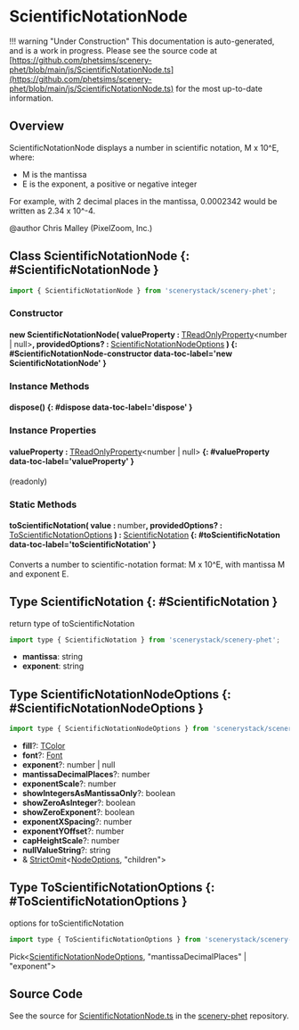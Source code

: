 # ScientificNotationNode

!!! warning "Under Construction"
    This documentation is auto-generated, and is a work in progress. Please see the source code at
    [https://github.com/phetsims/scenery-phet/blob/main/js/ScientificNotationNode.ts](https://github.com/phetsims/scenery-phet/blob/main/js/ScientificNotationNode.ts) for the most up-to-date information.

## Overview

ScientificNotationNode displays a number in scientific notation, M x 10^E, where:
- M is the mantissa
- E is the exponent, a positive or negative integer

For example, with 2 decimal places in the mantissa, 0.0002342 would be written as 2.34 x 10^-4.

@author Chris Malley (PixelZoom, Inc.)

## Class ScientificNotationNode {: #ScientificNotationNode }


```js
import { ScientificNotationNode } from 'scenerystack/scenery-phet';
```
### Constructor

#### new ScientificNotationNode( valueProperty : <span style="font-weight: 400;">[TReadOnlyProperty](../axon/TReadOnlyProperty.md)&lt;<span style="color: hsla(calc(var(--md-hue) + 180deg),80%,40%,1);">number</span> | <span style="color: hsla(calc(var(--md-hue) + 180deg),80%,40%,1);">null</span>&gt;</span>, providedOptions? : <span style="font-weight: 400;">[ScientificNotationNodeOptions](../scenery-phet/ScientificNotationNode.md#ScientificNotationNodeOptions)</span> ) {: #ScientificNotationNode-constructor data-toc-label='new ScientificNotationNode' }

### Instance Methods

#### dispose() {: #dispose data-toc-label='dispose' }

### Instance Properties

#### valueProperty : <span style="font-weight: 400;">[TReadOnlyProperty](../axon/TReadOnlyProperty.md)&lt;<span style="color: hsla(calc(var(--md-hue) + 180deg),80%,40%,1);">number</span> | <span style="color: hsla(calc(var(--md-hue) + 180deg),80%,40%,1);">null</span>&gt;</span> {: #valueProperty data-toc-label='valueProperty' }

(readonly)

### Static Methods

#### toScientificNotation( value : <span style="font-weight: 400;"><span style="color: hsla(calc(var(--md-hue) + 180deg),80%,40%,1);">number</span></span>, providedOptions? : <span style="font-weight: 400;">[ToScientificNotationOptions](../scenery-phet/ScientificNotationNode.md#ToScientificNotationOptions)</span> ) : <span style="font-weight: 400;">[ScientificNotation](../scenery-phet/ScientificNotationNode.md#ScientificNotation)</span> {: #toScientificNotation data-toc-label='toScientificNotation' }

Converts a number to scientific-notation format: M x 10^E, with mantissa M and exponent E.



## Type ScientificNotation {: #ScientificNotation }


return type of toScientificNotation

```js
import type { ScientificNotation } from 'scenerystack/scenery-phet';
```


- **mantissa**: <span style="color: hsla(calc(var(--md-hue) + 180deg),80%,40%,1);">string</span>
- **exponent**: <span style="color: hsla(calc(var(--md-hue) + 180deg),80%,40%,1);">string</span>




## Type ScientificNotationNodeOptions {: #ScientificNotationNodeOptions }


```js
import type { ScientificNotationNodeOptions } from 'scenerystack/scenery-phet';
```


- **fill**?: [TColor](../scenery/TColor.md)
- **font**?: [Font](../scenery/Font.md)
- **exponent**?: <span style="color: hsla(calc(var(--md-hue) + 180deg),80%,40%,1);">number</span> | <span style="color: hsla(calc(var(--md-hue) + 180deg),80%,40%,1);">null</span>
- **mantissaDecimalPlaces**?: <span style="color: hsla(calc(var(--md-hue) + 180deg),80%,40%,1);">number</span>
- **exponentScale**?: <span style="color: hsla(calc(var(--md-hue) + 180deg),80%,40%,1);">number</span>
- **showIntegersAsMantissaOnly**?: <span style="color: hsla(calc(var(--md-hue) + 180deg),80%,40%,1);">boolean</span>
- **showZeroAsInteger**?: <span style="color: hsla(calc(var(--md-hue) + 180deg),80%,40%,1);">boolean</span>
- **showZeroExponent**?: <span style="color: hsla(calc(var(--md-hue) + 180deg),80%,40%,1);">boolean</span>
- **exponentXSpacing**?: <span style="color: hsla(calc(var(--md-hue) + 180deg),80%,40%,1);">number</span>
- **exponentYOffset**?: <span style="color: hsla(calc(var(--md-hue) + 180deg),80%,40%,1);">number</span>
- **capHeightScale**?: <span style="color: hsla(calc(var(--md-hue) + 180deg),80%,40%,1);">number</span>
- **nullValueString**?: <span style="color: hsla(calc(var(--md-hue) + 180deg),80%,40%,1);">string</span>
- &amp; [StrictOmit](../phet-core/StrictOmit.md)&lt;[NodeOptions](../scenery/Node.md#NodeOptions), "children"&gt;




## Type ToScientificNotationOptions {: #ToScientificNotationOptions }


options for toScientificNotation

```js
import type { ToScientificNotationOptions } from 'scenerystack/scenery-phet';
```


Pick&lt;[ScientificNotationNodeOptions](../scenery-phet/ScientificNotationNode.md#ScientificNotationNodeOptions), "mantissaDecimalPlaces" | "exponent"&gt;



## Source Code

See the source for [ScientificNotationNode.ts](https://github.com/phetsims/scenery-phet/blob/main/js/ScientificNotationNode.ts) in the [scenery-phet](https://github.com/phetsims/scenery-phet) repository.
